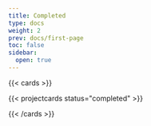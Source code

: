 ```yaml
---
title: Completed
type: docs
weight: 2
prev: docs/first-page
toc: false
sidebar:
  open: true
---
```


{{< cards >}}

{{< projectcards status="completed" >}}

{{< /cards >}}